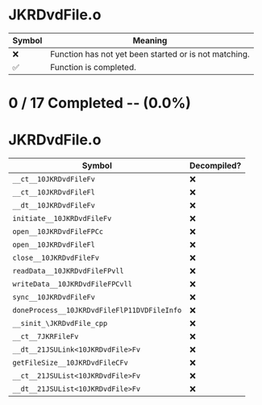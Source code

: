 # JKRDvdFile.o
| Symbol | Meaning 
| ------------- | ------------- 
| :x: | Function has not yet been started or is not matching. 
| :white_check_mark: | Function is completed. 


# 0 / 17 Completed -- (0.0%)
# JKRDvdFile.o
| Symbol | Decompiled? |
| ------------- | ------------- |
| `__ct__10JKRDvdFileFv` | :x: |
| `__ct__10JKRDvdFileFl` | :x: |
| `__dt__10JKRDvdFileFv` | :x: |
| `initiate__10JKRDvdFileFv` | :x: |
| `open__10JKRDvdFileFPCc` | :x: |
| `open__10JKRDvdFileFl` | :x: |
| `close__10JKRDvdFileFv` | :x: |
| `readData__10JKRDvdFileFPvll` | :x: |
| `writeData__10JKRDvdFileFPCvll` | :x: |
| `sync__10JKRDvdFileFv` | :x: |
| `doneProcess__10JKRDvdFileFlP11DVDFileInfo` | :x: |
| `__sinit_\JKRDvdFile_cpp` | :x: |
| `__ct__7JKRFileFv` | :x: |
| `__dt__21JSULink<10JKRDvdFile>Fv` | :x: |
| `getFileSize__10JKRDvdFileCFv` | :x: |
| `__ct__21JSUList<10JKRDvdFile>Fv` | :x: |
| `__dt__21JSUList<10JKRDvdFile>Fv` | :x: |
